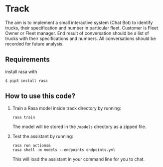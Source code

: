 # Track

The aim is to implement a small interactive system (Chat Bot) to 
identify trucks, their specification and number in particular fleet.
Customer is Fleet Owner or Fleet manager.
End result of conversation should be a list of trucks with their 
specifications and numbers.
All conversations should be recorded for future analysis.

## Requirements

install rasa with 
   ```
   $ pip3 install rasa
   ```

## How to use this code?

1. Train a Rasa model inside track directory by running:
    ```
    rasa train
    ```
    The model will be stored in the `/models` directory as a zipped file.

3. Test the assistant by running:
    ```
    rasa run actions&
    rasa shell -m models --endpoints endpoints.yml
    ```
    This will load the assistant in your command line for you to chat.
